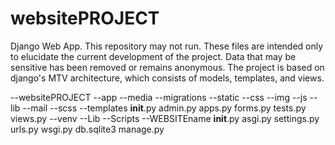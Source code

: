 # websitePROJECT
Django Web App. 
This repository may not run. These files are intended only to elucidate the current development of the project.
Data that may be sensitive has been removed or remains anonymous.
The project is based on django's MTV architecture, which consists of models, templates, and views.

--websitePROJECT
    --app
        --media
        --migrations
        --static
            --css
            --img
            --js
            --lib
            --mail
            --scss
            --templates
        __init__.py
        admin.py
        apps.py
        forms.py
        tests.py
        views.py
    --venv
        --Lib
        --Scripts
    --WEBSITEname
      __init__.py
      asgi.py
      settings.py
      urls.py
      wsgi.py
db.sqlite3
manage.py
